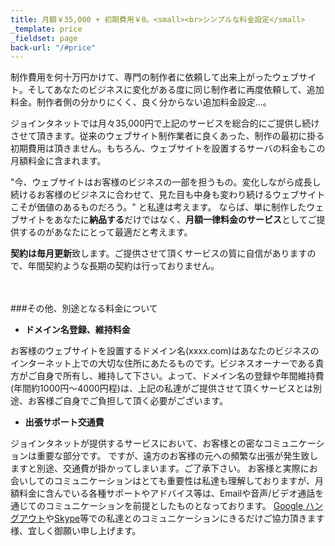 ```yaml
---
title: 月額￥35,000 + 初期費用￥0。<small><br>シンプルな料金設定</small>
_template: price
_fieldset: page
back-url: "/#price"
---
```


制作費用を何十万円かけて、専門の制作者に依頼して出来上がったウェブサイト。そしてあなたのビジネスに変化がある度に同じ制作者に再度依頼して、追加料金。制作者側の分かりにくく、良く分からない追加料金設定…。

ジョインタネットでは月々35,000円で上記のサービスを総合的にご提供し続けさせて頂きます。従来のウェブサイト制作業者に良くあった、制作の最初に掛る初期費用は頂きません。もちろん、ウェブサイトを設置するサーバの料金もこの月額料金に含まれます。

"今、ウェブサイトはお客様のビジネスの一部を担うもの。変化しながら成長し続けるお客様のビジネスに合わせて、見た目も中身も変わり続けるウェブサイトこそが価値のあるものだろう。" と私達は考えます。
ならば、単に制作したウェブサイトをあなたに**納品する**だけではなく、**月額一律料金のサービス**としてご提供するのがあなたにとって最適だと考えます。

**契約は毎月更新**致します。ご提供させて頂くサービスの質に自信がありますので、年間契約ような長期の契約は行っておりません。

<br/><br/>
###その他、別途となる料金について
- **ドメイン名登録、維持料金**

お客様のウェブサイトを設置するドメイン名(xxxx.com)はあなたのビジネスのインターネット上での大切な住所にあたるものです。ビジネスオーナーである貴方がご自身で所有し、維持して下さい。よって、ドメイン名の登録や年間維持費(年間約1000円〜4000円程)は、上記の私達がご提供させて頂くサービスとは別途、お客様ご自身でご負担して頂く必要がございます。

- **出張サポート交通費**

ジョインタネットが提供するサービスにおいて、お客様との密なコミュニケーションは重要な部分です。
ですが、遠方のお客様の元への頻繁な出張が発生致しますと別途、交通費が掛かってしまいます。ご了承下さい。
お客様と実際にお会いしてのコミュニケーションはとても重要性は私達も理解しておりますが、月額料金に含んでいる各種サポートやアドバイス等は、Emailや音声/ビデオ通話を通じてのコミュニケーションを前提としたものとなっております。
[Google ハングアウト](http://www.google.com/+/learnmore/hangouts/?hl=ja)や[Skype](http://www.skype.com/ja/)等での私達とのコミュニケーションにきるだけご協力頂きます様、宜しく御願い申し上げます。

